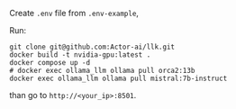 Create `.env` file from `.env-example`,

Run:
```commandline
git clone git@github.com:Actor-ai/llk.git
docker build -t nvidia-gpu:latest .
docker compose up -d
# docker exec ollama_llm ollama pull orca2:13b
docker exec ollama_llm ollama pull mistral:7b-instruct
```
than go to `http://<your_ip>:8501`.